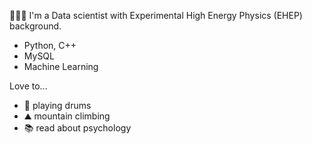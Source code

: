 👩🏻‍💻 I'm a Data scientist with Experimental High Energy Physics (EHEP) background.

- Python, C++
- MySQL
- Machine Learning


Love to...
- 🥁 playing drums
- ⛰ mountain climbing
- 📚 read about psychology



<!---
Dier9181818/Dier9181818 is a ✨ special ✨ repository because its `README.md` (this file) appears on your GitHub profile.
You can click the Preview link to take a look at your changes.
--->
